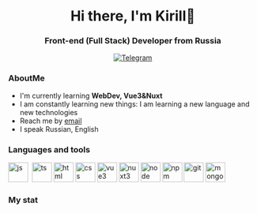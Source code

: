 <div id="header" align="center">
  <h1>Hi there, I'm Kirill🙌</h1>
  <h3>Front-end (Full Stack) Developer from Russia</h3>
</div>
<div id="socials" align="center">
  <a href="https://t.me/Dark1Fox">
    <img src="https://img.shields.io/badge/Telegram-blue?stule=for-the-badge&logo=telegram&logoColor=white" alt="Telegram">
  </a>
</div>

### AboutMe
- I'm currently learning **WebDev, Vue3&Nuxt**
- I am constantly learning new things: I am learning a new language and new technologies
- Reach me by [email](mailto:mineev.kirill-rabot@yandex.ru)
- I speak Russian, English

### Languages and tools
<img src="https://cdn.jsdelivr.net/gh/devicons/devicon@latest/icons/javascript/javascript-original.svg" title="js"  width="40" height="40"/>&nbsp;
<img src="https://cdn.jsdelivr.net/gh/devicons/devicon@latest/icons/typescript/typescript-original.svg" title="ts"  width="40" height="40"/>
<img src="https://cdn.jsdelivr.net/gh/devicons/devicon@latest/icons/html5/html5-original.svg" title="html"  width="40" height="40"/>
<img src="https://cdn.jsdelivr.net/gh/devicons/devicon@latest/icons/css3/css3-original.svg" title="css"  width="40" height="40"/>
<img src="https://cdn.jsdelivr.net/gh/devicons/devicon@latest/icons/vuejs/vuejs-original.svg" title="vue3"  width="40" height="40"/>
<img src="https://cdn.jsdelivr.net/gh/devicons/devicon@latest/icons/nuxtjs/nuxtjs-original.svg" title="nuxt3"  width="40" height="40"/>
<img src="https://cdn.jsdelivr.net/gh/devicons/devicon@latest/icons/nodejs/nodejs-original-wordmark.svg" title="node"  width="40" height="40"/>
<img src="https://cdn.jsdelivr.net/gh/devicons/devicon@latest/icons/npm/npm-original-wordmark.svg" title="npm" width="40" height="40"/>
<img src="https://cdn.jsdelivr.net/gh/devicons/devicon@latest/icons/git/git-original.svg" title="git"  width="40" height="40"/>
<img src="https://cdn.jsdelivr.net/gh/devicons/devicon@latest/icons/mongodb/mongodb-original.svg" title="mongoDB"  width="40" height="40"/>

### My stat

<div id="stat" align="center">
    <img src="https://github-profile-summary-cards.vercel.app/api/cards/profile-details?username=Kirial-Adin&theme=github_dark" alt=""/>
    <img src="https://github-profile-summary-cards.vercel.app/api/cards/most-commit-language?username=Kirial-Adin&theme=github_dark" alt=""/>
     <img src="https://github-profile-summary-cards.vercel.app/api/cards/stats?username=Kirial-Adin&theme=github_dark" alt=""/>
</div>
